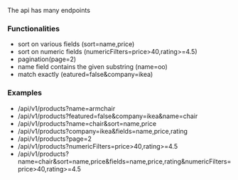 The api has many endpoints

### Functionalities

- sort on various fields (sort=name,price)
- sort on numeric fields (numericFilters=price>40,rating>=4.5)
- pagination(page=2)
- name field contains the given substring (name=oo)
- match exactly (eatured=false&company=ikea)

### Examples

- /api/v1/products?name=armchair
- /api/v1/products?featured=false&company=ikea&name=chair
- /api/v1/products?name=chair&sort=name,price
- /api/v1/products?company=ikea&fields=name,price,rating
- /api/v1/products?page=2
- /api/v1/products?numericFilters=price>40,rating>=4.5
- /api/v1/products?name=chair&sort=name,price&fields=name,price,rating&numericFilters=price>40,rating>=4.5